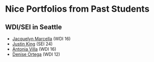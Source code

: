 # Nice Portfolios from Past Students

## WDI/SEI in Seattle

* [Jacquelyn Marcella](http://www.jacquelynmarcella.com/) (WDI 16)
* [Justin King](https://justinrobertking.github.io) (SEI 24)
* [Antonia Villa](http://antoniavilla.com/) (WDI 16)
* [Denise Ortega](https://dddotcom.github.io/) (WDI 12)
